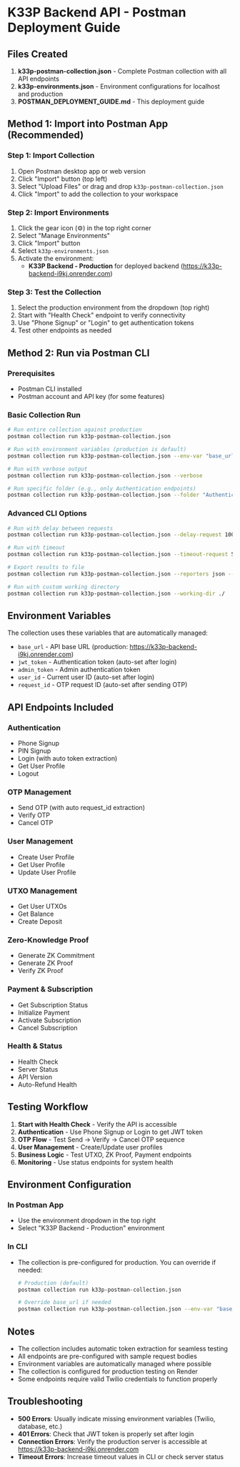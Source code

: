 # K33P Backend API - Postman Deployment Guide

## Files Created

1. **k33p-postman-collection.json** - Complete Postman collection with all API endpoints
2. **k33p-environments.json** - Environment configurations for localhost and production
3. **POSTMAN_DEPLOYMENT_GUIDE.md** - This deployment guide

## Method 1: Import into Postman App (Recommended)

### Step 1: Import Collection
1. Open Postman desktop app or web version
2. Click "Import" button (top left)
3. Select "Upload Files" or drag and drop `k33p-postman-collection.json`
4. Click "Import" to add the collection to your workspace

### Step 2: Import Environments
1. Click the gear icon (⚙️) in the top right corner
2. Select "Manage Environments"
3. Click "Import" button
4. Select `k33p-environments.json`
5. Activate the environment:
   - **K33P Backend - Production** for deployed backend (https://k33p-backend-i9kj.onrender.com)

### Step 3: Test the Collection
1. Select the production environment from the dropdown (top right)
2. Start with "Health Check" endpoint to verify connectivity
3. Use "Phone Signup" or "Login" to get authentication tokens
4. Test other endpoints as needed

## Method 2: Run via Postman CLI

### Prerequisites
- Postman CLI installed
- Postman account and API key (for some features)

### Basic Collection Run
```bash
# Run entire collection against production
postman collection run k33p-postman-collection.json

# Run with environment variables (production is default)
postman collection run k33p-postman-collection.json --env-var "base_url=https://k33p-backend-i9kj.onrender.com"

# Run with verbose output
postman collection run k33p-postman-collection.json --verbose

# Run specific folder (e.g., only Authentication endpoints)
postman collection run k33p-postman-collection.json --folder "Authentication"
```

### Advanced CLI Options
```bash
# Run with delay between requests
postman collection run k33p-postman-collection.json --delay-request 1000

# Run with timeout
postman collection run k33p-postman-collection.json --timeout-request 5000

# Export results to file
postman collection run k33p-postman-collection.json --reporters json --reporter-json-export results.json

# Run with custom working directory
postman collection run k33p-postman-collection.json --working-dir ./
```

## Environment Variables

The collection uses these variables that are automatically managed:

- `base_url` - API base URL (production: https://k33p-backend-i9kj.onrender.com)
- `jwt_token` - Authentication token (auto-set after login)
- `admin_token` - Admin authentication token
- `user_id` - Current user ID (auto-set after login)
- `request_id` - OTP request ID (auto-set after sending OTP)

## API Endpoints Included

### Authentication
- Phone Signup
- PIN Signup
- Login (with auto token extraction)
- Get User Profile
- Logout

### OTP Management
- Send OTP (with auto request_id extraction)
- Verify OTP
- Cancel OTP

### User Management
- Create User Profile
- Get User Profile
- Update User Profile

### UTXO Management
- Get User UTXOs
- Get Balance
- Create Deposit

### Zero-Knowledge Proof
- Generate ZK Commitment
- Generate ZK Proof
- Verify ZK Proof

### Payment & Subscription
- Get Subscription Status
- Initialize Payment
- Activate Subscription
- Cancel Subscription

### Health & Status
- Health Check
- Server Status
- API Version
- Auto-Refund Health

## Testing Workflow

1. **Start with Health Check** - Verify the API is accessible
2. **Authentication** - Use Phone Signup or Login to get JWT token
3. **OTP Flow** - Test Send → Verify → Cancel OTP sequence
4. **User Management** - Create/Update user profiles
5. **Business Logic** - Test UTXO, ZK Proof, Payment endpoints
6. **Monitoring** - Use status endpoints for system health

## Environment Configuration

### In Postman App
- Use the environment dropdown in the top right
- Select "K33P Backend - Production" environment

### In CLI
- The collection is pre-configured for production. You can override if needed:
  ```bash
  # Production (default)
  postman collection run k33p-postman-collection.json
  
  # Override base_url if needed
  postman collection run k33p-postman-collection.json --env-var "base_url=https://k33p-backend-i9kj.onrender.com"
  ```

## Notes

- The collection includes automatic token extraction for seamless testing
- All endpoints are pre-configured with sample request bodies
- Environment variables are automatically managed where possible
- The collection is configured for production testing on Render
- Some endpoints require valid Twilio credentials to function properly

## Troubleshooting

- **500 Errors**: Usually indicate missing environment variables (Twilio, database, etc.)
- **401 Errors**: Check that JWT token is properly set after login
- **Connection Errors**: Verify the production server is accessible at https://k33p-backend-i9kj.onrender.com
- **Timeout Errors**: Increase timeout values in CLI or check server status